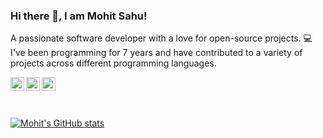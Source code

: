 ### Hi there 👋, I am Mohit Sahu!
A passionate software developer with a love for open-source projects.
💻 I've been programming for 7 years and have contributed to a variety of projects across different programming languages.

<a href="#">
  <img align="left" alt="Mohit's Discord" width="22px" src="https://raw.githubusercontent.com/peterthehan/peterthehan/master/assets/discord.svg" />
</a>
<a href="https://twitter.com/smoneybwr">
  <img align="left" alt="Mohit Sahu | Twitter" width="22px" src="https://raw.githubusercontent.com/peterthehan/peterthehan/master/assets/twitter.svg" />
</a>
<a href="https://www.linkedin.com/in/mohit-sahu-bbb044136">
  <img align="left" alt="Mohit's LinkedIN" width="22px" src="https://raw.githubusercontent.com/peterthehan/peterthehan/master/assets/linkedin.svg" />
</a>
<!-- 
![](https://visitor-badge.glitch.me/badge?page_id=SahuMohit.SahuMohit)
-->

</br>
</br>
</br>

[![Mohit's GitHub stats](https://github-readme-stats.vercel.app/api?username=SahuMohit)](https://github.com/SahuMohit/github-readme-stats&theme=radical&show_icons=true)




</br>


<!--
**SahuMohit/SahuMohit** is a ✨ _special_ ✨ repository because its `README.md` (this file) appears on your GitHub profile.

Here are some ideas to get you started:

- 🔭 I’m currently working on ...
- 🌱 I’m currently learning ...
- 👯 I’m looking to collaborate on ...
- 🤔 I’m looking for help with ...
- 💬 Ask me about ...
- 📫 How to reach me: ...
- 😄 Pronouns: ...
- ⚡ Fun fact: ...
-->
